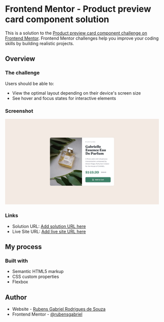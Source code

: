 # Frontend Mentor - Product preview card component solution

This is a solution to the [Product preview card component challenge on Frontend Mentor](https://www.frontendmentor.io/challenges/product-preview-card-component-GO7UmttRfa). Frontend Mentor challenges help you improve your coding skills by building realistic projects. 

## Overview

### The challenge

Users should be able to:

- View the optimal layout depending on their device's screen size
- See hover and focus states for interactive elements

### Screenshot

![](./design/desktop-design.jpg)

### Links

- Solution URL: [Add solution URL here](https://github.com/rubensgabriel/product-preview-card-component)
- Live Site URL: [Add live site URL here](https://rubensgabriel.github.io/product-preview-card-component/)

## My process

### Built with

- Semantic HTML5 markup
- CSS custom properties
- Flexbox

## Author

- Website - [Rubens Gabriel Rodrigues de Souza](https://rubensgabriel.github.io/portifolio/)
- Frontend Mentor - [@rubensgabriel](https://www.frontendmentor.io/profile/rubensgabriel)
